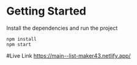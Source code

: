 # Getting Started
Install the dependencies and run the project
```
npm install
npm start
```
#Live Link 
https://main--list-maker43.netlify.app/
